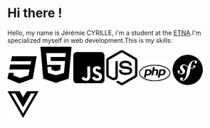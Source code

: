 # Hi there ! 

Hello, my name is Jérémie CYRILLE, i'm a student at the [ETNA](https://etna.io/).I'm specialized myself in web development.This is my skills:<br>
<img src="img/css3-brands.svg" style="width:5em; background-color:#1C00ff00; color: #ffffff;">
<img src="img/html5-brands.svg" style="width:5em; background-color:#1C00ff00;">
<img src="img/js-square-brands.svg" style="width:5em; background-color:#1C00ff00; color: #ffffff;">
<img src="img/node-js-brands.svg" style="width:5em; background-color:#1C00ff00;">
<img src="img/php-brands.svg" style="width:5em; background-color:#1C00ff00;">
<img src="img/symfony-brands.svg" style="width:5em; background-color:#1C00ff00;">
<img src="img/vuejs-brands.svg" style="width:5em; background-color:#1C00ff00;">
